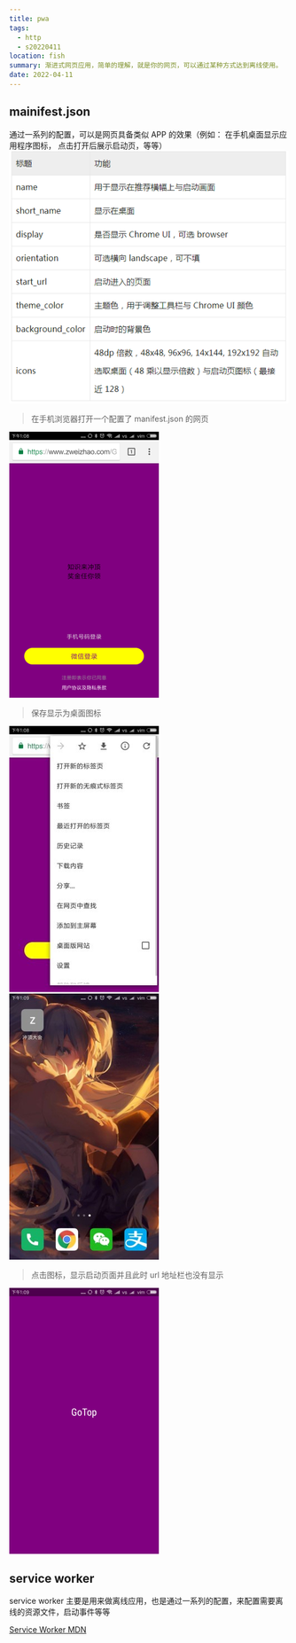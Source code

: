```yaml
---
title: pwa
tags:
  - http
  - s20220411
location: fish
summary: 渐进式网页应用，简单的理解，就是你的网页，可以通过某种方式达到离线使用。
date: 2022-04-11
---
```


## mainifest.json

通过一系列的配置，可以是网页具备类似 APP 的效果（例如： 在手机桌面显示应用程序图标， 点击打开后展示启动页，等等）
![manifest.json](../imgs/manifest.png)

> 在手机浏览器打开一个配置了 manifest.json 的网页

![manifest.json](../imgs/manifest01.png)

> 保存显示为桌面图标

![manifest02.json](../imgs/manifest02.jpg)
![manifest03.json](../imgs/manifest03.jpg)

> 点击图标，显示启动页面并且此时 url 地址栏也没有显示

![manifest04.png](../imgs/manifest04.png)

## service worker

service worker 主要是用来做离线应用，也是通过一系列的配置，来配置需要离线的资源文件，启动事件等等

[Service Worker MDN](https://developer.mozilla.org/zh-CN/docs/Web/Progressive_web_apps/Offline_Service_workers)
